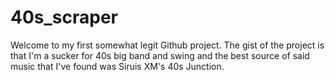 # 40s_scraper

 Welcome to my first somewhat legit Github project.  The gist of the project is that I'm a sucker for 40s big band and swing and the best source of said music that I've found was Siruis XM's 40s Junction.
